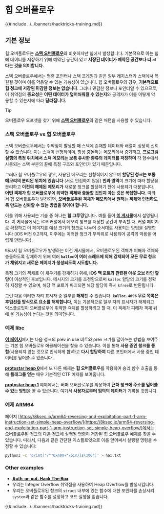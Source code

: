 # 힙 오버플로우

{{#include ../../banners/hacktricks-training.md}}

## 기본 정보

힙 오버플로우는 [**스택 오버플로우**](../stack-overflow/index.html)와 비슷하지만 힙에서 발생합니다. 기본적으로 이는 힙에 데이터를 저장하기 위해 예약된 공간이 있고 **저장된 데이터가 예약된 공간보다 더 크다는 것을 의미합니다.**

스택 오버플로우에서는 명령 포인터나 스택 프레임과 같은 일부 레지스터가 스택에서 복원될 것이며 이를 악용할 수 있는 가능성이 있습니다. 힙 오버플로우의 경우, **기본적으로 힙 청크에 저장된 민감한 정보는 없습니다**. 그러나 민감한 정보나 포인터일 수 있으므로, 이 취약점의 **중요성**은 **어떤 데이터가 덮어씌워질 수 있는지**와 공격자가 이를 어떻게 악용할 수 있는지에 따라 **달라집니다**.

> [!TIP]
> 오버플로우 오프셋을 찾기 위해 [**스택 오버플로우**](../stack-overflow/index.html#finding-stack-overflows-offsets)와 같은 패턴을 사용할 수 있습니다.

### 스택 오버플로우 vs 힙 오버플로우

스택 오버플로우에서는 취약점이 발생할 때 스택에 존재할 데이터와 배열이 상당히 신뢰할 수 있습니다. 이는 스택이 선형적이며, 항상 충돌하는 메모리에서 증가하고, **프로그램 실행의 특정 위치에서 스택 메모리는 보통 유사한 종류의 데이터를 저장하며** 각 함수에서 사용되는 스택 부분의 끝에 특정 구조와 포인터가 있기 때문입니다.

그러나 힙 오버플로우의 경우, 사용된 메모리는 선형적이지 않으며 **할당된 청크는 보통 메모리의 분리된 위치에 있습니다** (서로 인접하지 않음) **빈과 영역**이 크기에 따라 할당을 분리하고 **이전의 해제된 메모리가** 새로운 청크를 할당하기 전에 사용되기 때문입니다. **어떤 객체가 힙 오버플로우에 취약한 객체와 충돌할 것인지 아는 것은 복잡합니다.** 따라서 힙 오버플로우가 발견되면, **오버플로우된 객체가 메모리에서 원하는 객체와 인접하도록 만드는 신뢰할 수 있는 방법을 찾아야 합니다.**

이를 위해 사용되는 기술 중 하나는 **힙 그루밍**입니다. 예를 들어 [**이 게시물**](https://azeria-labs.com/grooming-the-ios-kernel-heap/)에서 설명됩니다. 이 게시물에서는 iOS 커널에서 메모리 청크를 저장할 공간이 부족할 때, 커널 페이지로 확장하고 이 페이지를 예상 크기의 청크로 나누어 순서대로 사용되는 방법을 설명합니다 (iOS 버전 9.2까지, 이후에는 이러한 청크가 무작위로 사용되어 공격의 악용을 어렵게 만듭니다).

따라서 힙 오버플로우가 발생하는 이전 게시물에서, 오버플로우된 객체가 피해자 객체와 충돌하도록 강제하기 위해 여러 **`kalloc`이 여러 스레드에 의해 강제되어 모든 무료 청크가 채워지고 새로운 페이지가 생성되도록 시도합니다.**

특정 크기의 객체로 이 채우기를 강제하기 위해, **iOS 맥 포트와 관련된 아웃 오브 라인 할당**이 이상적인 후보입니다. 메시지의 크기를 조정함으로써 `kalloc` 할당의 크기를 정확히 지정할 수 있으며, 해당 맥 포트가 파괴되면 해당 할당이 즉시 `kfree`로 반환됩니다.

그런 다음 이러한 자리 표시자 중 일부를 **해제**할 수 있습니다. **`kalloc.4096` 무료 목록은 후입선출 방식으로 요소를 해제합니다**, 이는 기본적으로 일부 자리 표시자가 해제되고 익스플로잇이 오버플로우에 취약한 객체를 할당하려고 할 때, 이 객체가 피해자 객체 뒤에 올 가능성이 높다는 것을 의미합니다.

### 예제 libc

[**이 페이지**](https://guyinatuxedo.github.io/27-edit_free_chunk/heap_consolidation_explanation/index.html)에서는 다음 청크의 prev in use 비트와 prev 크기를 덮어쓰는 방법을 보여주는 기본 힙 오버플로우 에뮬레이션을 찾을 수 있습니다. 이를 통해 **사용 중인 청크를 통합**(사용되지 않는 것으로 인식하게 함)하고 **다시 할당하여** 다른 포인터에서 사용 중인 데이터를 덮어쓸 수 있습니다.

[**protostar heap 0**](https://guyinatuxedo.github.io/24-heap_overflow/protostar_heap0/index.html)에서 또 다른 예제는 **힙 오버플로우**를 악용하여 승리 함수 호출을 통해 **플래그를 얻는** 매우 기본적인 CTF 예제를 보여줍니다.

[**protostar heap 1**](https://guyinatuxedo.github.io/24-heap_overflow/protostar_heap1/index.html) 예제에서는 버퍼 오버플로우를 악용하여 **근처 청크에 주소를 덮어쓸 수 있는 방법**을 볼 수 있습니다. 여기서 **사용자로부터 임의의 데이터**가 기록될 것입니다.

### 예제 ARM64

페이지 [https://8ksec.io/arm64-reversing-and-exploitation-part-1-arm-instruction-set-simple-heap-overflow/](https://8ksec.io/arm64-reversing-and-exploitation-part-1-arm-instruction-set-simple-heap-overflow/)에서는 오버플로우된 청크의 다음 청크에 실행될 명령이 저장된 힙 오버플로우 예제를 찾을 수 있습니다. 따라서, 다음과 같은 간단한 익스플로잇으로 이를 덮어써서 실행될 명령을 수정할 수 있습니다:
```bash
python3 -c 'print("/"*0x400+"/bin/ls\x00")' > hax.txt
```
### Other examples

- [**Auth-or-out. Hack The Box**](https://7rocky.github.io/en/ctf/htb-challenges/pwn/auth-or-out/)
- 우리는 Integer Overflow 취약점을 사용하여 Heap Overflow를 발생시킵니다.
- 우리는 오버플로우된 청크의 `struct` 내부에 있는 함수에 대한 포인터를 손상시켜 `system`과 같은 함수를 설정하고 코드 실행을 얻습니다.

{{#include ../../banners/hacktricks-training.md}}
